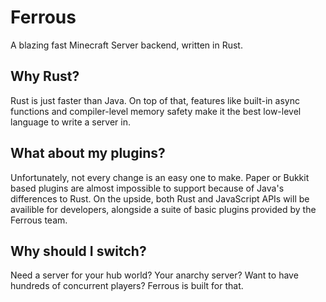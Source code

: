 # Ferrous
A blazing fast Minecraft Server backend, written in Rust.

## Why Rust?
Rust is just faster than Java. On top of that, features like built-in async functions and compiler-level memory safety make it the best low-level language to write a server in.

## What about my plugins?
Unfortunately, not every change is an easy one to make. Paper or Bukkit based plugins are almost impossible to support because of Java's differences to Rust. On the upside, both Rust and JavaScript APIs will be availible for developers, alongside a suite of basic plugins provided by the Ferrous team.

## Why should I switch?
Need a server for your hub world? Your anarchy server? Want to have hundreds of concurrent players? Ferrous is built for that.